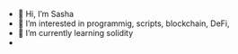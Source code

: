 - 👋 Hi, I’m Sasha
- 👀 I’m interested in programmig, scripts, blockchain, DeFi, 
- 🌱 I’m currently learning solidity
- 


<!--
SashaUSDT/SashaUSDT is a ✨ special ✨ repository because its `README.md` (this file) appears on your GitHub profile.
You can click the Preview link to take a look at your changes.
--->
